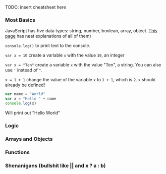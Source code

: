 TODO: insert cheatsheet here

### Most Basics
JavaScript has five data types: string, number, boolean, array, object. [This page](https://www.w3schools.com/js/js_datatypes.asp) has neat explanations of all of them)

`console.log()` to print text to the console.

`var x = 10` create a variable `x` with the value `10`, an integer

`var x = "Ten"` create a variable `x` with the value "Ten", a string. You can also use `'` instead of `"`.

`x = 1 + 1` change the value of the variable `x` to `1 + 1`, which is `2`. `x` should already be defined!

```js
var name = "World"
var x = "Hello " + name
console.log(x)
```
Will print out "Hello World"

### Logic

### Arrays and Objects

### Functions

### Shenanigans (bullshit like || and x ? a : b) 